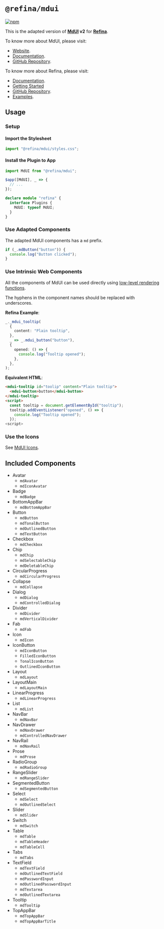 # `@refina/mdui`

[![npm](https://img.shields.io/npm/v/%40refina%2Fmdui?color=green)](https://www.npmjs.com/package/@refina/mdui)

This is the adapted version of **[MdUI](https://mdui.org/) v2** for [**Refina**](https://refina.vercel.app).

To know more about MdUI, please visit:

- [Website](https://mdui.org/).
- [Documentation](https://mdui.org/docs/2/).
- [GitHub Repository](https://github.com/zdhxiong/mdui).

To know more about Refina, please visit:

- [Documentation](https://refina.vercel.app).
- [Getting Started](https://refina.vercel.app/guide/introduction.html)
- [GitHub Repository](https://github.com/refinajs/refina).
- [Examples](https://gallery.refina.vercel.app).

## Usage

### Setup

#### Import the Stylesheet

```ts
import "@refina/mdui/styles.css";
```

#### Install the Plugin to App

```ts
import MdUI from "@refina/mdui";

$app([MdUI], _ => {
  // ...
});

declare module "refina" {
  interface Plugins {
    MdUI: typeof MdUI;
  }
}
```

### Use Adapted Components

The adapted MdUI components has a `md` prefix.

```ts
if (_.mdButton("button")) {
  console.log("Button clicked");
}
```

### Use Intrinsic Web Components

All the components of MdUI can be used directly using [low-level rendering functions](https://refina.vercel.app/guide/essentials/lowlevel.html).

The hyphens in the component names should be replaced with underscores.

**Refina Example**:

```ts
_._mdui_tooltip(
  {
    content: "Plain tooltip",
  },
  _ => _.mdui_button("button"),
  {
    opened: () => {
      console.log("Tooltip opened");
    },
  },
);
```

**Equivalent HTML**:

```html
<mdui-tooltip id="toolip" content="Plain tooltip">
  <mdui-button>button</mdui-button>
</mdui-tooltip>
<script>
  const tooltip = document.getElementById("tooltip");
  tooltip.addEventListener("opened", () => {
    console.log("Tooltip opened");
  });
<script>
```

### Use the Icons

See [MdUI Icons](https://www.mdui.org/docs/2/components/icon#usage-material-icons).

## Included Components

- Avatar
  - `mdAvatar`
  - `mdIconAvatar`
- Badge
  - `mdBadge`
- BottomAppBar
  - `mdBottomAppBar`
- Button
  - `mdButton`
  - `mdTonalButton`
  - `mdOutlinedButton`
  - `mdTextButton`
- Checkbox
  - `mdCheckbox`
- Chip
  - `mdChip`
  - `mdSelectableChip`
  - `mdDeletableChip`
- CircularProgress
  - `mdCircularProgress`
- Collapse
  - `mdCollapse`
- Dialog
  - `mdDialog`
  - `mdControlledDialog`
- Divider
  - `mdDivider`
  - `mdVerticalDivider`
- Fab
  - `mdFab`
- Icon
  - `mdIcon`
- IconButton
  - `mdIconButton`
  - `FilledIconButton`
  - `TonalIconButton`
  - `OutlinedIconButton`
- Layout
  - `mdLayout`
- LayoutMain
  - `mdLayoutMain`
- LinearProgress
  - `mdLinearProgress`
- List
  - `mdList`
- NavBar
  - `mdNavBar`
- NavDrawer
  - `mdNavDrawer`
  - `mdControlledNavDrawer`
- NavRail
  - `mdNavRail`
- Prose
  - `mdProse`
- RadioGroup
  - `mdRadioGroup`
- RangeSlider
  - `mdRangeSlider`
- SegmentedButton
  - `mdSegmentedButton`
- Select
  - `mdSelect`
  - `mdOutlinedSelect`
- Slider
  - `mdSlider`
- Switch
  - `mdSwitch`
- Table
  - `mdTable`
  - `mdTableHeader`
  - `mdTableCell`
- Tabs
  - `mdTabs`
- TextField
  - `mdTextField`
  - `mdOutlinedTextField`
  - `mdPasswordInput`
  - `mdOutlinedPasswordInput`
  - `mdTextarea`
  - `mdOutlinedTextarea`
- Tooltip
  - `mdTooltip`
- TopAppBar
  - `mdTopAppBar`
  - `mdTopAppBarTitle`
